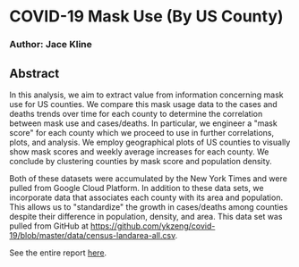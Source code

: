 # COVID-19 Mask Use (By US County)
### Author: Jace Kline

## Abstract
In this analysis, we aim to extract value from information concerning mask use for US counties. We compare this mask usage data to the cases and deaths trends over time for each county to determine the correlation between mask use and cases/deaths. In particular, we engineer a "mask score" for each county which we proceed to use in further correlations, plots, and analysis. We employ geographical plots of US counties to visually show mask scores and weekly average increases for each county. We conclude by clustering counties by mask score and population density.

Both of these datasets were accumulated by the New York Times and were pulled from Google Cloud Platform. In addition to these data sets, we incorporate data that associates each county with its area and population. This allows us to "standardize" the growth in cases/deaths among counties despite their difference in population, density, and area. This data set was pulled from GitHub at https://github.com/ykzeng/covid-19/blob/master/data/census-landarea-all.csv.

See the entire report [here](reports/mask-use.md).